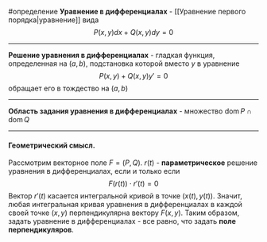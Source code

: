 #определение 
**Уравнение в дифференциалах** - [[Уравнение первого порядка|уравнение]] вида
$$P(x, y)dx + Q(x, y)dy = 0$$

---

**Решение уравнения в дифференциалах** - гладкая функция, определенная на $(a, b)$, подстановка которой вместо $y$ в уравнение
$$P(x, y) + Q(x, y)y' = 0$$
обращает его в тождество на $(a, b)$

---

**Область задания уравнения в дифференциалах** - множество $\operatorname{dom} P \cap \operatorname{dom} Q$

---
#### Геометрический смысл.
Рассмотрим векторное поле $F = (P, Q)$. $r(t)$ - **параметрическое** решение уравнения в дифференциалах, если и только если $$F(r(t)) \cdot r'(t) = 0$$
Вектор $r'(t)$ касается интегральной кривой в точке $(x(t), y(t))$. Значит, любая интегральная кривая уравнения в дифференциалах в каждой своей точке $(x, y)$ перпендикулярна вектору $F(x, y)$. Таким образом, задать уравнение в дифференциалах - все равно, что задать **поле перпендикуляров**.
